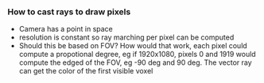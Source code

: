 ### How to cast rays to draw pixels

- Camera has a point in space
- resolution is constant so ray marching per pixel can be computed
- Should this be based on FOV? How would that work, each pixel could compute a propotional degree, eg if 1920x1080, pixels 0 and 1919 would compute the edged of the FOV, eg -90 deg and 90 deg. The vector ray can get the color of the first visible voxel